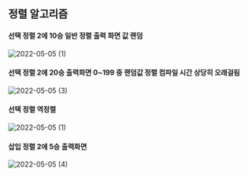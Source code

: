 ## 정렬 알고리즘 
#### 선택 정렬 2에 10승 일반 정렬 출력 화면 값 랜덤 
![2022-05-05 (1)](https://user-images.githubusercontent.com/101339244/166856990-d61f09cc-3e09-430e-8873-063c468a025d.png)
#### 선택 정렬 2에 20승  출력화면  0~199 중 랜덤값 정렬 컴파일 시간 상당히 오래걸림 
![2022-05-05 (3)](https://user-images.githubusercontent.com/101339244/166867876-f8a9ad69-fb7e-4c89-aab5-5eca11aef67d.png)

#### 선택 정렬 역정렬 
![2022-05-05 (1)](https://user-images.githubusercontent.com/101339244/166857463-6847f63f-7b01-43d4-bbf6-99795c2a1730.png)
#### 삽입 정렬 2에 5승 출력화면
![2022-05-05 (4)](https://user-images.githubusercontent.com/101339244/166869440-89af6706-c647-4269-9a9b-164aab6f0b05.png)
